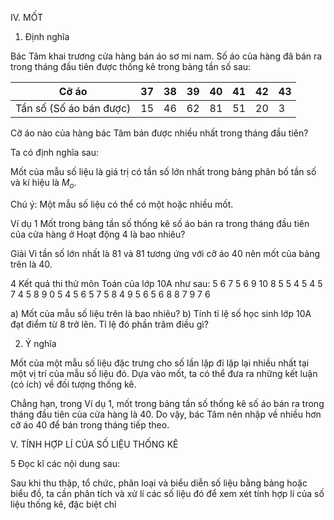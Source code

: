 IV. MỐT

1. Định nghĩa

Bác Tâm khai trương cửa hàng bán áo sơ mi nam. Số áo của hàng đã bán ra trong tháng đầu tiên được thống kê trong bảng tần số sau:

Cỡ áo | 37 | 38 | 39 | 40 | 41 | 42 | 43
-------|----|----|----|----|----|----|----
Tần số (Số áo bán được) | 15 | 46 | 62 | 81 | 51 | 20 | 3

Cỡ áo nào của hàng bác Tâm bán được nhiều nhất trong tháng đầu tiên?

Ta có định nghĩa sau:

Mốt của mẫu số liệu là giá trị có tần số lớn nhất trong bảng phân bố tần số và kí hiệu là $M_o$.

Chú ý: Một mẫu số liệu có thể có một hoặc nhiều mốt.

Ví dụ 1 Mốt trong bảng tần số thống kê số áo bán ra trong tháng đầu tiên của cửa hàng ở Hoạt động 4 là bao nhiêu?

Giải
Vì tần số lớn nhất là 81 và 81 tương ứng với cỡ áo 40 nên mốt của bảng trên là 40.

4 Kết quả thi thử môn Toán của lớp 10A như sau:
5 6 7 5 6 9 10 8 5 5 4 5 4 5 7 4 5 8 9 0
5 4 5 6 5 7 5 8 4 9 5 6 5 6 8 8 7 9 7 6

a) Mốt của mẫu số liệu trên là bao nhiêu?
b) Tính tỉ lệ số học sinh lớp 10A đạt điểm từ 8 trở lên. Tỉ lệ đó phần trăm điều gì?

2. Ý nghĩa

Mốt của một mẫu số liệu đặc trưng cho số lần lặp đi lặp lại nhiều nhất tại một vị trí của mẫu số liệu đó. Dựa vào mốt, ta có thể đưa ra những kết luận (có ích) về đối tượng thống kê.

Chẳng hạn, trong Ví dụ 1, mốt trong bảng tần số thống kê số áo bán ra trong tháng đầu tiên của cửa hàng là 40. Do vậy, bác Tâm nên nhập về nhiều hơn cỡ áo 40 để bán trong tháng tiếp theo.

V. TÍNH HỢP LÍ CỦA SỐ LIỆU THỐNG KÊ

5 Đọc kĩ các nội dung sau:

Sau khi thu thập, tổ chức, phân loại và biểu diễn số liệu bằng bảng hoặc biểu đồ, ta cần phân tích và xử lí các số liệu đó để xem xét tính hợp lí của số liệu thống kê, đặc biệt chỉ